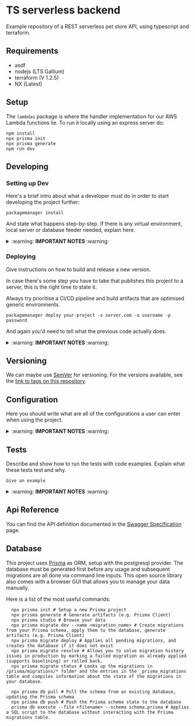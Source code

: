 # TS serverless backend

Example repository of a REST serverless pet store API, using typescript and terraform.

## Requirements

- asdf
- nodejs (LTS Gallium)
- terraform (V 1.2.5)
- NX (Latest)

## Setup

The `lambdas` package is where the handler implementation for our AWS Lambda functions lie.
To run it locally using an express server do:

```shell
npm install
npx prisma init
npx prisma generate
npm run dev
```

## Developing

### Setting up Dev

Here's a brief intro about what a developer must do in order to start developing
the project further:

```shell
packagemanager install
```

And state what happens step-by-step. If there is any virtual environment, local server or database feeder needed, explain here.

<details>
<summary>:warning: <b>IMPORTANT NOTES</b> :warning:</summary>

- This should represent the day-to-day workflow
- this should not list global dependencies

</details>

### Deploying

Give instructions on how to build and release a new version.

In case there's some step you have to take that publishes this project to a
server, this is the right time to state it.

Always try prioritise a CI/CD pipeline and build artifacts that are optimised generic environments.

```shell
packagemanager deploy your-project -s server.com -u username -p password
```

And again you'd need to tell what the previous code actually does.

<details>
<summary>:warning: <b>IMPORTANT NOTES</b> :warning:</summary>

- If this uses ci/cd link out to it along with the environments.
- [12 factor apps](https://12factor.net/)
- [Immutable Web App](https://immutablewebapps.org/)
- Make use of badges where possible
  - [circleci status-badges](https://circleci.com/docs/2.0/status-badges)
  - [Github Workflow status badge](https://docs.github.com/en/actions/monitoring-and-troubleshooting-workflows/adding-a-workflow-status-badge)

</details>

## Versioning

We can maybe use [SemVer](http://semver.org/) for versioning. For the versions available, see the [link to tags on this repository](/tags).

## Configuration

Here you should write what are all of the configurations a user can enter when using the project.

<details>
<summary>:warning: <b>IMPORTANT NOTES</b> :warning:</summary>

- Note configuration is not secrets.
- Use `.env` and `.env.example`.
- Try to refrain from development and production references - let those values come from the env or the build.

</details>

## Tests

Describe and show how to run the tests with code examples.
Explain what these tests test and why.

```shell
Give an example
```

<details>
<summary>:warning: <b>IMPORTANT NOTES</b> :warning:</summary>

- This is sometimes included in the Developing script. This is fine, however if you are working with code that the sysops team is not familiar with, it's a good idea to split this out to make it more convenient for them.

</details>

## Api Reference

You can find the API definition documented in the [Swagger Specification](https://app.swaggerhub.com/apis/TiagoLimaRocha/pet-store-api/1.0.0) page.

## Database

This project uses [Prisma](https://www.prisma.io/) as ORM, setup with the postgresql provider.
The database must be generated first before any usage and subsequent migrations are all done via command line inputs. This open source library also comes with a browser GUI that allows you to manage your data manually.

Here is a list of the most useful commands:

```shell
  npx prisma init # Setup a new Prisma project
  npx prisma generate # Generate artifacts (e.g. Prisma Client)
  npx prisma studio # Browse your data
  npx prisma migrate dev --name <migration_name> # Create migrations from your Prisma schema, apply them to the database, generate artifacts (e.g. Prisma Client)
  npx prisma migrate deploy # Applies all pending migrations, and creates the database if it does not exist
  npx prisma migrate resolve # Allows you to solve migration history issues in production by marking a failed migration as already applied (supports baselining) or rolled back.
  npx prisma migrate status # Looks up the migrations in /prisma/migrations/* folder and the entries in the _prisma_migrations table and compiles information about the state of the migrations in your database.

  npx prisma db pull # Pull the schema from an existing database, updating the Prisma schema
  npx prisma db push # Push the Prisma schema state to the database
  prisma db execute --file <filename> --schema schema.prisma # Applies a SQL script to the database without interacting with the Prisma migrations table.
```
